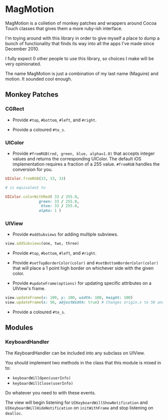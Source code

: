 # MagMotion

MagMotion is a colletion of monkey patches and wrappers around Cocoa Touch classes that gives them a more ruby-ish interface.

I'm toying around with this library in order to give myself a place to dump a bunch of functionality that finds its way into all the apps I've made since December 2010.

I fully expect 0 other people to use this library, so choices I make will be very opinionated.

The name MagMotion is just a combination of my last name (Maguire) and motion. It sounded cool enough.

## Monkey Patches

### CGRect

- Provide `#top`, `#bottom`, `#left`, and `#right`.

- Provide a coloured `#to_s`.

### UIColor

- Provide `#fromRGB(red, green, blue, alpha=1.0)` that accepts integer values and returns the corresponding UIColor. The default iOS implementation requires a fraction of a 255 value. `#fromRGB` handles the conversion for you.

```ruby
UIColor.fromRGB(33, 33, 33)

# is equivalent to

UIColor.colorWithRed( 33 / 255.0,
               green: 33 / 255.0,
                blue: 33 / 255.0,
               alpha: 1 )
```

### UIView

- Provide `#addSubviews` for adding multiple subviews.

```ruby
view.addSubviews(one, two, three)
```

- Provide `#top`, `#bottom`, `#left`, and `#right`.

- Provide `#setTopBorderColor(color)` and `#setBottomBorderColor(color)` that will place a 1 point high border on whichever side with the given color.

- Provide `#updateFrame(options)` for updating specific attributes on a UIView's frame.

```ruby
view.updateFrame(x: 100, y: 100, width: 100, height: 100)
view.updateFrame(x: 50, adjustWidth: true) # Changes origin.x to 50 and size.width to 150
```

- Provide a coloured `#to_s`.

## Modules

### KeyboardHandler

The KeyboardHandler can be included into any subclass on UIView.

You should implement two methods in the class that this module is mixed in to:

- `keyboardWillOpen(userInfo)`
- `keyboardWillClose(userInfo)`

Do whatever you need to with these events.

The view will begin listening for `UIKeyboardWillShowNotification` and `UIKeyboardWillHideNotification` on `initWithFrame` and stop listening on `dealloc`.